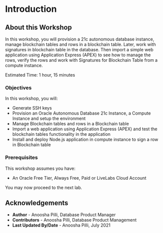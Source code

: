 # Introduction

## About this Workshop

In this workshop, you will provision a 21c autonomous database instance, manage blockchain tables and rows in a blockchain table. Later, work with signatures in blockchain table in the database. Then import a simple web application using Application Express (APEX) to see how to manage the rows, verify the rows and work with Signatures for Blockchain Table from a compute instance.

Estimated Time: 1 hour, 15 minutes

### Objectives

In this workshop, you will:

* Generate SSH keys
* Provision an Oracle Autonomous Database 21c Instance, a Compute Instance and setup the environment
* Manage Blockchain tables and rows in a Blockchain table
* Import a web application using Application Express (APEX) and test the blockchain tables functionality in the application
* Install and deploy Node.js application in compute instance to sign a row in Blockchain table

### Prerequisites

This workshop assumes you have:

* An Oracle Free Tier, Always Free, Paid or LiveLabs Cloud Account

You may now proceed to the next lab.

## Acknowledgements

* **Author** - Anoosha Pilli, Database Product Manager
* **Contributors** -  Anoosha Pilli, Database Product Management
* **Last Updated By/Date** - Anoosha Pilli, July 2021